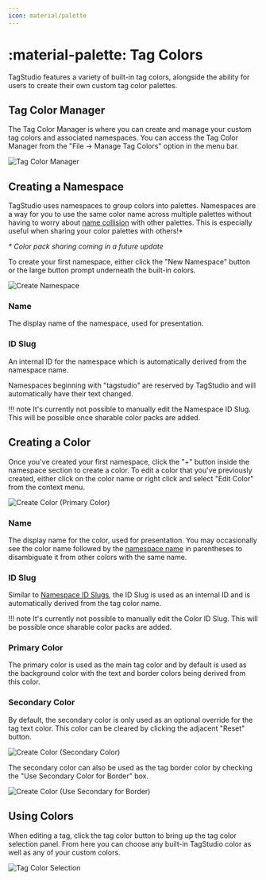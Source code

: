 ```yaml
---
icon: material/palette
---
```


# :material-palette: Tag Colors

TagStudio features a variety of built-in tag colors, alongside the ability for users to create their own custom tag color palettes.

## Tag Color Manager

The Tag Color Manager is where you can create and manage your custom tag colors and associated namespaces. You can access the Tag Color Manager from the "File -> Manage Tag Colors" option in the menu bar.

![Tag Color Manager](../assets/tag_color_manager.png)

## Creating a Namespace

TagStudio uses namespaces to group colors into palettes. Namespaces are a way for you to use the same color name across multiple palettes without having to worry about [name collision](https://en.wikipedia.org/wiki/Name_collision) with other palettes. This is especially useful when sharing your color palettes with others!\*

_\* Color pack sharing coming in a future update_

To create your first namespace, either click the "New Namespace" button or the large button prompt underneath the built-in colors.

![Create Namespace](../assets/create_namespace.png)

### Name

The display name of the namespace, used for presentation.

### ID Slug

An internal ID for the namespace which is automatically derived from the namespace name.

Namespaces beginning with "tagstudio" are reserved by TagStudio and will automatically have their text changed.

<!-- prettier-ignore -->
!!! note
    It's currently not possible to manually edit the Namespace ID Slug. This will be possible once sharable color packs are added.

## Creating a Color

Once you've created your first namespace, click the "+" button inside the namespace section to create a color. To edit a color that you've previously created, either click on the color name or right click and select "Edit Color" from the context menu.

![Create Color (Primary Color)](../assets/custom_color_primary_only.png)

### Name

The display name for the color, used for presentation. You may occasionally see the color name followed by the [namespace name](#name) in parentheses to disambiguate it from other colors with the same name.

### ID Slug

Similar to [Namespace ID Slugs](#id-slug), the ID Slug is used as an internal ID and is automatically derived from the tag color name.

<!-- prettier-ignore -->
!!! note
    It's currently not possible to manually edit the Color ID Slug. This will be possible once sharable color packs are added.

### Primary Color

The primary color is used as the main tag color and by default is used as the background color with the text and border colors being derived from this color.

### Secondary Color

By default, the secondary color is only used as an optional override for the tag text color. This color can be cleared by clicking the adjacent "Reset" button.

![Create Color (Secondary Color)](../assets/custom_color_no_border.png)

The secondary color can also be used as the tag border color by checking the "Use Secondary Color for Border" box.

![Create Color (Use Secondary for Border)](../assets/custom_color_border.png)

## Using Colors

When editing a tag, click the tag color button to bring up the tag color selection panel. From here you can choose any built-in TagStudio color as well as any of your custom colors.

![Tag Color Selection](../assets/tag_color_selection.png)
